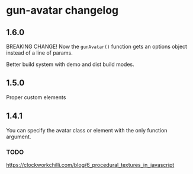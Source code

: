 # gun-avatar changelog

## 1.6.0

BREAKING CHANGE! Now the `gunAvatar()` function gets an options object instead of a line of params.

Better build system with demo and dist build modes.

## 1.5.0

Proper custom elements

## 1.4.1

You can specify the avatar class or element with the only function argument.

### TODO

https://clockworkchilli.com/blog/6_procedural_textures_in_javascript
